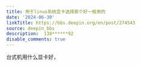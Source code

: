 ```yaml
---
title: 用于linux系统显卡选择那个好一般用的
date: '2024-06-30'
linkTitle: https://bbs.deepin.org/en/post/274543
source: deepin_bbs
description:  138******92 
disable_comments: true
---
```

台式机用什么显卡好，
